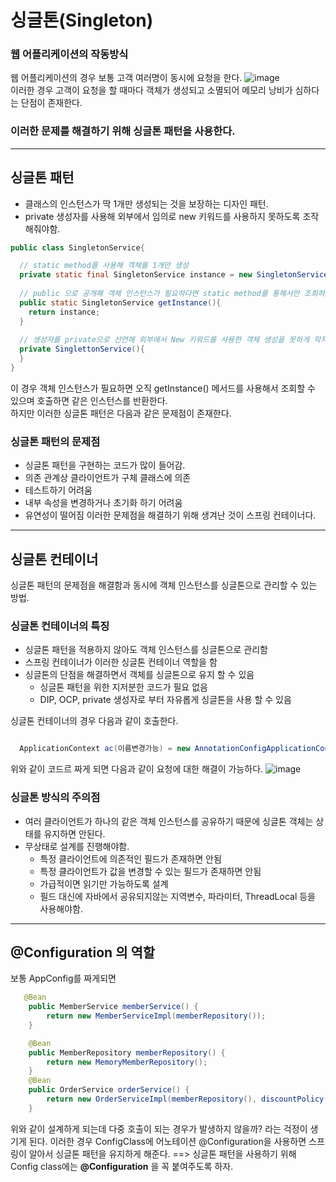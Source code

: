 # 싱글톤(Singleton)
### 웹 어플리케이션의 작동방식 
웹 어플리케이션의 경우 보통 고객 여러명이 동시에 요청을 한다. 
![image](https://user-images.githubusercontent.com/110332047/186419831-f3d22728-00a8-4b7c-b14f-4a3cd648f412.png)   
이러한 경우 고객이 요청을 할 때마다 객체가 생성되고 소멸되어 메모리 낭비가 심하다는 단점이 존재한다. 
### 이러한 문제를 해결하기 위해 싱글톤 패턴을 사용한다.
___
## 싱글톤 패턴 
* 클래스의 인스턴스가 딱 1개만 생성되는 것을 보장하는 디자인 패턴.
* private 생성자를 사용해 외부에서 임의로 new 키워드를 사용하지 못하도록 조작해줘야함. 
```java
public class SingletonService{

  // static method를 사용해 객체를 1개만 생성
  private static final SingletonService instance = new SingletonService();
  
  // public 으로 공개해 객체 인스턴스가 필요하다면 static method를 통해서만 조회하도록 허용
  public static SingletonService getInstance(){
    return instance;
  }
  
  // 생성자를 private으로 선언해 외부에서 New 키워드를 사용한 객체 생성을 못하게 막자.
  private SinglettonService(){
  }
}
```
이 경우 객체 인스턴스가 필요하면 오직 getInstance() 메서드를 사용해서 조회할 수 있으며 호출하면 같은 인스턴스를 반환한다.  
하지만 이러한 싱글톤 패턴은 다음과 같은 문제점이 존재한다.
### 싱글톤 패턴의 문제점
* 싱글톤 패턴을 구현하는 코드가 많이 들어감.
* 의존 관계상 클라이언트가 구체 클래스에 의존 
* 테스트하기 어려움
* 내부 속성을 변경하거나 초기화 하기 어려움
* 유연성이 떨어짐
이러한 문제점을 해결하기 위해 생겨난 것이 스프링 컨테이너다.
___
## 싱글톤 컨테이너
싱글톤 패턴의 문제점을 해결함과 동시에 객체 인스턴스를 싱글톤으로 관리할 수 있는 방법.
### 싱글톤 컨테이너의 특징
* 싱글톤 패턴을 적용하지 않아도 객체 인스턴스를 싱글톤으로 관리함
* 스프링 컨테이너가 이러한 싱글톤 컨테이너 역할을 함 
* 싱글톤의 단점을 해결하면서 객체를 싱글톤으로 유지 할 수 있음
  - 싱글톤 패턴을 위한 지저분한 코드가 필요 없음
  - DIP, OCP, private 생성자로 부터 자유롭게 싱글톤을 사용 할 수 있음

싱글톤 컨테이너의 경우 다음과 같이 호출한다.
```java

  ApplicationContext ac(이름변경가능) = new AnnotationConfigApplicationContext(AppConfig.class(내가 생성한 config클래스이름 적기));
```
위와 같이 코드르 짜게 되면 다음과 같이 요청에 대한 해결이 가능하다. 
![image](https://user-images.githubusercontent.com/110332047/186422651-f060fc21-c9c2-4b5d-9536-dd4036e753b4.png)   

### 싱글톤 방식의 주의점 
* 여러 클라이언트가 하나의 같은 객체 인스턴스를 공유하기 때문에 싱글톤 객체는 상태를 유지하면 안된다.
* 무상태로 설계를 진행해야함.
  - 특정 클라이언트에 의존적인 필드가 존재하면 안됨
  - 특정 클라이언트가 값을 변경할 수 있는 필드가 존재하면 안됨
  - 가급적이면 읽기만 가능하도록 설계
  - 필드 대신에 자바에서 공유되지않는 지역변수, 파라미터, ThreadLocal 등을 사용해야함. 
___
## @Configuration 의 역할 
보통 AppConfig를 짜게되면 
```java
   @Bean
    public MemberService memberService() {
        return new MemberServiceImpl(memberRepository());
    }

    @Bean
    public MemberRepository memberRepository() {
        return new MemoryMemberRepository();
    }
    @Bean
    public OrderService orderService() {
        return new OrderServiceImpl(memberRepository(), discountPolicy());
    }
```
위와 같이 설계하게 되는데 다중 호출이 되는 경우가 발생하지 않을까? 라는 걱정이 생기게 된다. 
이러한 경우 ConfigClass에 어노테이션 @Configuration을 사용하면 스프링이 알아서 싱글톤 패턴을 유지하게 해준다.
==> 싱글톤 패턴을 사용하기 위해 Config class에는 **@Configuration** 을 꼭 붙여주도록 하자. 


